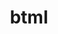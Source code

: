 ---
layout: page
title: btml
description: the binary turing machine language
img: assets/img/BTML0_Logo.png
redirect: https://nineteendo.github.io/btml
importance: 1
category: fun
---
